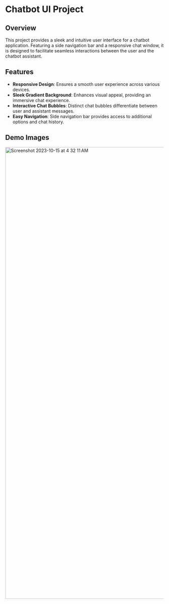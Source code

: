 # Chatbot UI Project

## Overview

This project provides a sleek and intuitive user interface for a chatbot application. Featuring a side navigation bar and a responsive chat window, it is designed to facilitate seamless interactions between the user and the chatbot assistant.

## Features

- **Responsive Design**: Ensures a smooth user experience across various devices.
- **Sleek Gradient Background**: Enhances visual appeal, providing an immersive chat experience.
- **Interactive Chat Bubbles**: Distinct chat bubbles differentiate between user and assistant messages.
- **Easy Navigation**: Side navigation bar provides access to additional options and chat history.

## Demo Images

<img width="1431" alt="Screenshot 2023-10-15 at 4 32 11 AM" src="https://github.com/varungarg6781/GPT5-Clone/assets/12528253/97893271-9382-49bb-ab8b-624b67586f40">
